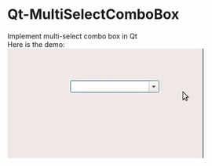 # Qt-MultiSelectComboBox
Implement multi-select combo box in Qt<br>
Here is the demo:<br>
![image](https://github.com/CallMeClark/Qt-MultiSelectComboBox/blob/master/demo.gif)<br>

